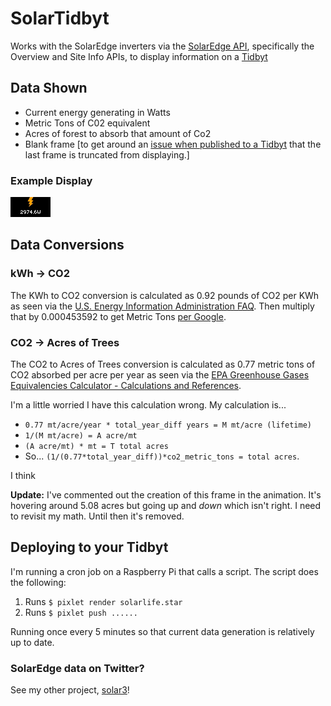 # SolarTidbyt
Works with the SolarEdge inverters via the [SolarEdge API](https://www.solaredge.com/sites/default/files//se_monitoring_api.pdf), specifically the Overview and Site Info APIs, to display information on a [Tidbyt](https://www.kickstarter.com/projects/tidbyt/retro-display)

## Data Shown
* Current energy generating in Watts
* Metric Tons of C02 equivalent
* Acres of forest to absorb that amount of Co2
* Blank frame [to get around an [issue when published to a Tidbyt](https://discuss.tidbyt.com/t/entire-webp-file-loop-not-publishing-to-tidbyt/1336/5) that the last frame is truncated from displaying.]

### Example Display
![Example of Tidbyt output](solarinfo.webp)

## Data Conversions
### kWh -> CO2
The KWh to CO2 conversion is calculated as 0.92 pounds of CO2 per KWh as seen via the [U.S. Energy Information Administration FAQ](https://www.eia.gov/tools/faqs/faq.php?id=74&t=11). Then multiply that by 0.000453592 to get Metric Tons [per Google](https://www.google.com/search?q=convert+pounds+to+metric+tons&oq=convert+pounds+to+metric+tons&aqs=chrome..69i57j0l2j0i22i30l7.4026j1j7&sourceid=chrome&ie=UTF-8).

### CO2 -> Acres of Trees
The CO2 to Acres of Trees conversion is calculated as 0.77 metric tons of CO2 absorbed per acre per year as seen via the [EPA Greenhouse Gases Equivalencies Calculator - Calculations and References](https://www.epa.gov/energy/greenhouse-gases-equivalencies-calculator-calculations-and-references). 

I'm a little worried I have this calculation wrong. 
My calculation is...
* `0.77 mt/acre/year * total_year_diff years = M mt/acre (lifetime)`
* `1/(M mt/acre) = A acre/mt`
* `(A acre/mt) * mt = T total acres`
* So... `(1/(0.77*total_year_diff))*co2_metric_tons = total acres`.

I think

**Update:** I've commented out the creation of this frame in the animation. It's hovering around 5.08 acres but going up and *down* which isn't right. I need to revisit my math. Until then it's removed.

## Deploying to your Tidbyt
I'm running a cron job on a Raspberry Pi that calls a script. The script does the following:
1. Runs `$ pixlet render solarlife.star`
2. Runs `$ pixlet push ......`

Running once every 5 minutes so that current data generation is relatively up to date.

### SolarEdge data on Twitter?
See my other project, [solar3](https://github.com/jasondborneman/solar3)!
